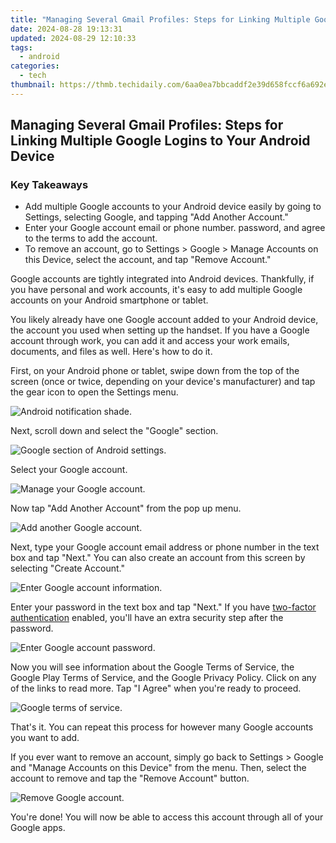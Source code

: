 ```yaml
---
title: "Managing Several Gmail Profiles: Steps for Linking Multiple Google Logins to Your Android Device"
date: 2024-08-28 19:13:31
updated: 2024-08-29 12:10:33
tags:
  - android
categories:
  - tech
thumbnail: https://thmb.techidaily.com/6aa0ea7bbcaddf2e39d658fccf6a692e44a4ec4a56800a8ce19cb472ff0306c6.jpg
---
```


## Managing Several Gmail Profiles: Steps for Linking Multiple Google Logins to Your Android Device

### Key Takeaways

* Add multiple Google accounts to your Android device easily by going to Settings, selecting Google, and tapping "Add Another Account."
* Enter your Google account email or phone number. password, and agree to the terms to add the account.
* To remove an account, go to Settings > Google > Manage Accounts on this Device, select the account, and tap "Remove Account."

 Google accounts are tightly integrated into Android devices. Thankfully, if you have personal and work accounts, it's easy to add multiple Google accounts on your Android smartphone or tablet.

 You likely already have one Google account added to your Android device, the account you used when setting up the handset. If you have a Google account through work, you can add it and access your work emails, documents, and files as well. Here's how to do it.

 First, on your Android phone or tablet, swipe down from the top of the screen (once or twice, depending on your device's manufacturer) and tap the gear icon to open the Settings menu.

![Android notification shade.](https://static1.howtogeekimages.com/wordpress/wp-content/uploads/2024/01/screenshot_20240118-135217.png) 

 Next, scroll down and select the "Google" section.

![Google section of Android settings.](https://static1.howtogeekimages.com/wordpress/wp-content/uploads/2024/01/screenshot_20240118-135229.png) 

 Select your Google account.

![Manage your Google account.](https://static1.howtogeekimages.com/wordpress/wp-content/uploads/2024/01/screenshot_20240118-135252.png) 

 Now tap "Add Another Account" from the pop up menu.

![Add another Google account.](https://static1.howtogeekimages.com/wordpress/wp-content/uploads/2024/01/screenshot_20240118-135256.png) 

 Next, type your Google account email address or phone number in the text box and tap "Next." You can also create an account from this screen by selecting "Create Account."

![Enter Google account information.](https://static1.howtogeekimages.com/wordpress/wp-content/uploads/2024/01/google-accounts-android-6.jpg) 

 Enter your password in the text box and tap "Next." If you have [two-factor authentication](https://screen-sharing-recording.techidaily.com/in-2024-no-fee-budget-friendly-screen-reader-pro/) enabled, you'll have an extra security step after the password.

![Enter Google account password.](https://static1.howtogeekimages.com/wordpress/wp-content/uploads/2024/01/google-accounts-android-7.jpg) 

 Now you will see information about the Google Terms of Service, the Google Play Terms of Service, and the Google Privacy Policy. Click on any of the links to read more. Tap "I Agree" when you're ready to proceed.

![Google terms of service.](https://static1.howtogeekimages.com/wordpress/wp-content/uploads/2024/01/google-accounts-android-8.jpg) 

 That's it. You can repeat this process for however many Google accounts you want to add.

 If you ever want to remove an account, simply go back to Settings > Google and "Manage Accounts on this Device" from the menu. Then, select the account to remove and tap the "Remove Account" button.

![Remove Google account.](https://static1.howtogeekimages.com/wordpress/wp-content/uploads/2024/01/google-accounts-android-9.jpg) 

 You're done! You will now be able to access this account through all of your Google apps.

<ins class="adsbygoogle"
     style="display:block"
     data-ad-format="autorelaxed"
     data-ad-client="ca-pub-7571918770474297"
     data-ad-slot="1223367746"></ins>



<ins class="adsbygoogle"
     style="display:block"
     data-ad-client="ca-pub-7571918770474297"
     data-ad-slot="8358498916"
     data-ad-format="auto"
     data-full-width-responsive="true"></ins>
